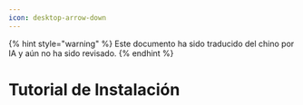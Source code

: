 ```yaml
---
icon: desktop-arrow-down
---
```


{% hint style="warning" %}
Este documento ha sido traducido del chino por IA y aún no ha sido revisado.
{% endhint %}

# Tutorial de Instalación